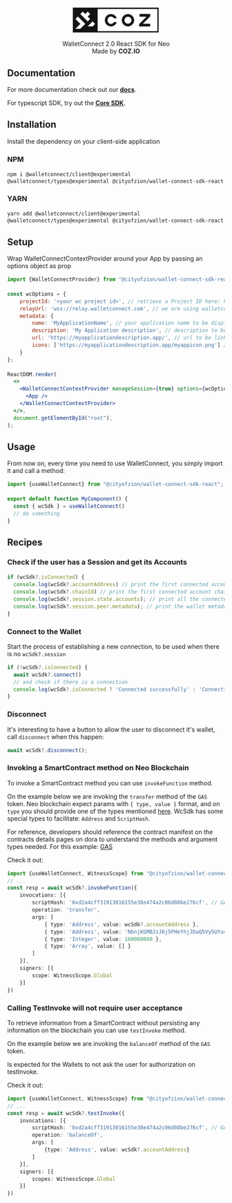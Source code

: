 <p align="center">
  <img
    src="https://raw.githubusercontent.com/CityOfZion/wallet-connect-sdk/develop/.github/resources/images/coz.png"
    width="200px;">
</p>

<p align="center">
  WalletConnect 2.0 React SDK for Neo
  <br/> Made by <b>COZ.IO</b>
</p>

## Documentation
For more documentation check out our [**docs**](https://neon.coz.io/wksdk/react/index.html).

For typescript SDK, try out the [**Core SDK**](https://www.npmjs.com/package/@cityofzion/wallet-connect-sdk-core).

## Installation
Install the dependency on your client-side application
### NPM
```
npm i @walletconnect/client@experimental @walletconnect/types@experimental @cityofzion/wallet-connect-sdk-react
```
### YARN
```
yarn add @walletconnect/client@experimental @walletconnect/types@experimental @cityofzion/wallet-connect-sdk-react
```

## Setup
Wrap WalletConnectContextProvider around your App by passing an options object as prop
```jsx
import {WalletConnectProvider} from "@cityofzion/wallet-connect-sdk-react";

const wcOptions = {
    projectId: '<your wc project id>', // retrieve a Project ID here: https://docs.walletconnect.com/2.0/api/project-id
    relayUrl: 'wss://relay.walletconnect.com', // we are using walletconnect's official relay server
    metadata: {
        name: 'MyApplicationName', // your application name to be displayed on the wallet
        description: 'My Application description', // description to be shown on the wallet
        url: 'https://myapplicationdescription.app/', // url to be linked on the wallet
        icons: ['https://myapplicationdescription.app/myappicon.png'] // icon to be shown on the wallet
    }
};

ReactDOM.render(
  <>
    <WalletConnectContextProvider manageSession={true} options={wcOptions}>
      <App />
    </WalletConnectContextProvider>
  </>,
  document.getElementById("root"),
);
```

## Usage
From now on, every time you need to use WalletConnect, you simply import it and call a method:
```ts
import {useWalletConnect} from "@cityofzion/wallet-connect-sdk-react";

export default function MyComponent() {
  const { wcSdk } = useWalletConnect()
  // do something
}
```

## Recipes

### Check if the user has a Session and get its Accounts

```js
if (wcSdk?.isConnected) {
  console.log(wcSdk?.accountAddress) // print the first connected account address
  console.log(wcSdk?.chainId) // print the first connected account chain info
  console.log(wcSdk?.session.state.accounts); // print all the connected accounts (with the chain info)
  console.log(wcSdk?.session.peer.metadata); // print the wallet metadata
}
```

### Connect to the Wallet
Start the process of establishing a new connection, to be used when there is no `wcSdk?.session`
```js
if (!wcSdk?.isConnected) {
  await wcSdk?.connect()
  // and check if there is a connection
  console.log(wcSdk?.isConnected ? 'Connected successfully' : 'Connection refused')
}
```

### Disconnect
It's interesting to have a button to allow the user to disconnect it's wallet, call `disconnect` when this happen:
```js
await wcSdk?.disconnect();
```

### Invoking a SmartContract method on Neo Blockchain
To invoke a SmartContract method you can use `invokeFunction` method.

On the example below we are invoking the `transfer` method of the `GAS` token. Neo blockchain expect params with
`{ type, value }` format, and on `type` you should provide one of the types mentioned
[here](https://neon.coz.io/wksdk/core/interfaces/Argument.html).
WcSdk has some special types to facilitate: `Address` and `ScriptHash`.

For reference, developers should reference
the contract manifest on the contracts details pages on dora to understand the methods and argument types needed.
For this example: [GAS](https://dora.coz.io/contract/neo3/mainnet/0xd2a4cff31913016155e38e474a2c06d08be276cf)

Check it out:
```ts
import {useWalletConnect, WitnessScope} from "@cityofzion/wallet-connect-sdk-react";
// ...
const resp = await wcSdk?.invokeFunction({
    invocations: [{
        scriptHash: '0xd2a4cff31913016155e38e474a2c06d08be276cf', // GAS token
        operation: 'transfer',
        args: [
            { type: 'Address', value: wcSdk?.accountAddress },
            { type: 'Address', value: 'NbnjKGMBJzJ6j5PHeYhjJDaQ5Vy5UYu4Fv' },
            { type: 'Integer', value: 100000000 },
            { type: 'Array', value: [] }
        ]
    }],
    signers: [{
        scope: WitnessScope.Global
    }]
})
```

### Calling TestInvoke will not require user acceptance
To retrieve information from a SmartContract without persisting any information on the blockchain you can use `testInvoke` method.

On the example below we are invoking the `balanceOf` method of the `GAS` token.

Is expected for the Wallets to not ask the user for authorization on testInvoke.

Check it out:
```ts
import {useWalletConnect, WitnessScope} from "@cityofzion/wallet-connect-sdk-react";
// ...
const resp = await wcSdk?.testInvoke({
    invocations: [{
        scriptHash: '0xd2a4cff31913016155e38e474a2c06d08be276cf', // GAS token
        operation: 'balanceOf',
        args: [
            {type: 'Address', value: wcSdk?.accountAddress}
        ]
    }],
    signers: [{
        scopes: WitnessScope.Global
    }]
})

```